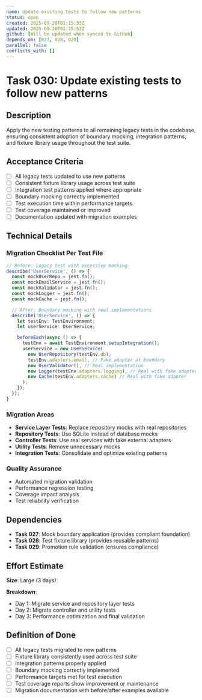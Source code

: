 ```yaml
---
name: Update existing tests to follow new patterns
status: open
created: 2025-09-20T01:15:53Z
updated: 2025-09-20T01:15:53Z
github: [Will be updated when synced to GitHub]
depends_on: [027, 028, 029]
parallel: false
conflicts_with: []
---
```


# Task 030: Update existing tests to follow new patterns

## Description

Apply the new testing patterns to all remaining legacy tests in the codebase,
ensuring consistent adoption of boundary mocking, integration patterns, and
fixture library usage throughout the test suite.

## Acceptance Criteria

- [ ] All legacy tests updated to use new patterns
- [ ] Consistent fixture library usage across test suite
- [ ] Integration test patterns applied where appropriate
- [ ] Boundary mocking correctly implemented
- [ ] Test execution time within performance targets
- [ ] Test coverage maintained or improved
- [ ] Documentation updated with migration examples

## Technical Details

### Migration Checklist Per Test File

```typescript
// Before: Legacy test with excessive mocking
describe('UserService', () => {
  const mockUserRepo = jest.fn();
  const mockEmailService = jest.fn();
  const mockValidator = jest.fn();
  const mockLogger = jest.fn();
  const mockCache = jest.fn();

  // After: Boundary mocking with real implementations
  describe('UserService', () => {
    let testEnv: TestEnvironment;
    let userService: UserService;

    beforeEach(async () => {
      testEnv = await TestEnvironment.setupIntegration();
      userService = new UserService(
        new UserRepository(testEnv.db),
        testEnv.adapters.email, // Fake adapter at boundary
        new UserValidator(), // Real implementation
        new Logger(testEnv.adapters.logging), // Real with fake adapter
        new Cache(testEnv.adapters.cache) // Real with fake adapter
      );
    });
  });
}
```

### Migration Areas

- **Service Layer Tests**: Replace repository mocks with real repositories
- **Repository Tests**: Use SQLite instead of database mocks
- **Controller Tests**: Use real services with fake external adapters
- **Utility Tests**: Remove unnecessary mocks
- **Integration Tests**: Consolidate and optimize existing patterns

### Quality Assurance

- Automated migration validation
- Performance regression testing
- Coverage impact analysis
- Test reliability verification

## Dependencies

- **Task 027**: Mock boundary application (provides compliant foundation)
- **Task 028**: Test fixture library (provides reusable patterns)
- **Task 029**: Promotion rule validation (ensures compliance)

## Effort Estimate

**Size**: Large (3 days)

**Breakdown**:

- Day 1: Migrate service and repository layer tests
- Day 2: Migrate controller and utility tests
- Day 3: Performance optimization and final validation

## Definition of Done

- [ ] All legacy tests migrated to new patterns
- [ ] Fixture library consistently used across test suite
- [ ] Integration patterns properly applied
- [ ] Boundary mocking correctly implemented
- [ ] Performance targets met for test execution
- [ ] Test coverage reports show improvement or maintenance
- [ ] Migration documentation with before/after examples available
